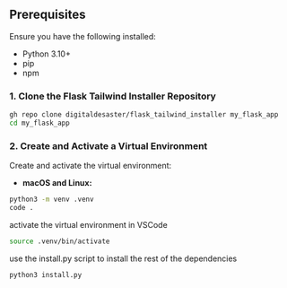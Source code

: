 ## Prerequisites

Ensure you have the following installed:

- Python 3.10+
- pip
- npm

### 1. Clone the Flask Tailwind Installer Repository

```bash
gh repo clone digitaldesaster/flask_tailwind_installer my_flask_app
cd my_flask_app
```

### 2. Create and Activate a Virtual Environment

Create and activate the virtual environment:

- **macOS and Linux:**

```bash
python3 -m venv .venv
code .
```

activate the virtual environment in VSCode

```bash
source .venv/bin/activate
```

use the install.py script to install the rest of the dependencies

```bash
python3 install.py
```
